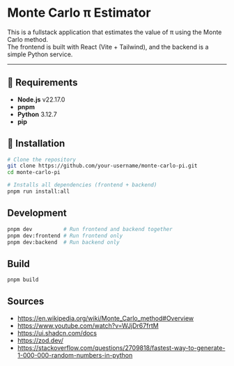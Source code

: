 # Monte Carlo π Estimator

This is a fullstack application that estimates the value of π using the Monte Carlo method.  
The frontend is built with React (Vite + Tailwind), and the backend is a simple Python service.

---

## 🚀 Requirements

- **Node.js** v22.17.0
- **pnpm**
- **Python** 3.12.7
- **pip**

## 🔧 Installation

```bash
# Clone the repository
git clone https://github.com/your-username/monte-carlo-pi.git
cd monte-carlo-pi

# Installs all dependencies (frontend + backend)
pnpm run install:all
```

## Development

```bash
pnpm dev          # Run frontend and backend together
pnpm dev:frontend # Run frontend only
pnpm dev:backend  # Run backend only
```

## Build

```bash
pnpm build
```

## Sources

- https://en.wikipedia.org/wiki/Monte_Carlo_method#Overview
- https://www.youtube.com/watch?v=WJjDr67frtM
- https://ui.shadcn.com/docs
- https://zod.dev/
- https://stackoverflow.com/questions/2709818/fastest-way-to-generate-1-000-000-random-numbers-in-python

